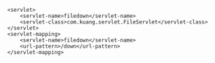 <?xml version="1.0" encoding="UTF-8"?>
<web-app xmlns="http://xmlns.jcp.org/xml/ns/javaee"
         xmlns:xsi="http://www.w3.org/2001/XMLSchema-instance"
         xsi:schemaLocation="http://xmlns.jcp.org/xml/ns/javaee
                      http://xmlns.jcp.org/xml/ns/javaee/web-app_4_0.xsd"
         version="4.0"
         metadata-complete="true">

</web-app>


    <servlet>
        <servlet-name>filedown</servlet-name>
        <servlet-class>com.kuang.servlet.FileServlet</servlet-class>
    </servlet>
    <servlet-mapping>
        <servlet-name>filedown</servlet-name>
        <url-pattern>/down</url-pattern>
    </servlet-mapping>